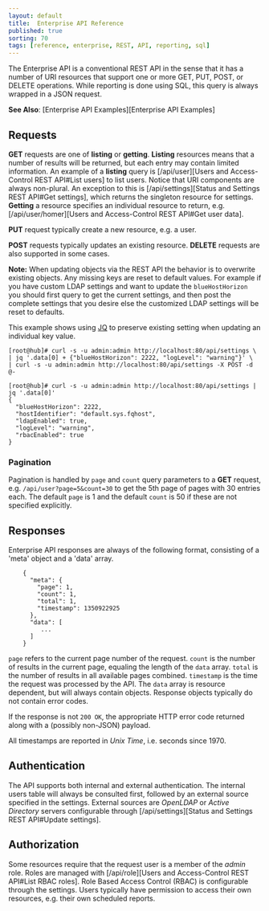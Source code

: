 ```yaml
---
layout: default
title:  Enterprise API Reference
published: true
sorting: 70
tags: [reference, enterprise, REST, API, reporting, sql]
---
```


The Enterprise API is a conventional REST API in the sense that it has a
number of URI resources that support one or more GET, PUT, POST, or
DELETE operations. While reporting is done using SQL, this query is
always wrapped in a JSON request.

**See Also**: [Enterprise API Examples][Enterprise API Examples]

## Requests

**GET** requests are one of **listing** or **getting**. **Listing** resources
means that a number of results will be returned, but each entry may contain
limited information. An example of a **listing** query is [/api/user][Users and Access-Control REST API#List users] to list
users. Notice that URI components are always non-plural. An exception to this
is [/api/settings][Status and Settings REST API#Get settings], which returns the singleton resource for settings.
**Getting** a resource specifies an individual resource to return, e.g.
[/api/user/homer][Users and Access-Control REST API#Get user data].

**PUT** request typically create a new resource, e.g. a user.

**POST** requests typically updates an existing resource. **DELETE** requests are also supported in some cases.

**Note:** When updating objects via the REST API the behavior is to overwrite
existing objects. Any missing keys are reset to default values. For example if
you have custom LDAP settings and want to update the `blueHostHorizon` you
should first query to get the current settings, and then post the complete
settings that you desire else the customized LDAP settings will be reset to
defaults.

This example shows using [JQ](https://stedolan.github.io/jq/) to preserve
existing setting when updating an individual key value.

```console
[root@hub]# curl -s -u admin:admin http://localhost:80/api/settings \
| jq '.data[0] + {"blueHostHorizon": 2222, "logLevel": "warning"}' \
| curl -s -u admin:admin http://localhost:80/api/settings -X POST -d @-

[root@hub]# curl -s -u admin:admin http://localhost:80/api/settings | jq '.data[0]'
{
  "blueHostHorizon": 2222,
  "hostIdentifier": "default.sys.fqhost",
  "ldapEnabled": true,
  "logLevel": "warning",
  "rbacEnabled": true
}

```

### Pagination

Pagination is handled by `page` and `count` query parameters to a **GET** request, e.g. `/api/user?page=5&count=30` to get the 5th page of pages with 30 entries each. The default `page` is 1 and the default `count` is 50 if these are not specified explicitly.

## Responses

Enterprise API responses are always of the following format, consisting of a
'meta' object and a 'data' array.

```
    {
      "meta": {
        "page": 1,
        "count": 1,
        "total": 1,
        "timestamp": 1350922925
      },
      "data": [
         ...
      ]
    }
```

`page` refers to the current page number of the request. `count` is the number of results in the current page, equaling the length of the `data` array. `total` is the number of results in all available pages combined. `timestamp` is the time the request was processed by the API. The `data` array is resource dependent, but will always contain objects. Response objects typically do not contain error codes.

If the response is not `200 OK`, the appropriate HTTP error code returned along with a (possibly non-JSON) payload.

All timestamps are reported in *Unix Time*, i.e. seconds since 1970.

## Authentication

The API supports both internal and external authentication. The internal users
table will always be consulted first, followed by an external source specified
in the settings. External sources are *OpenLDAP* or *Active Directory* servers
configurable through [/api/settings][Status and Settings REST API#Update settings].


## Authorization

Some resources require that the request user is a member of the *admin* role. Roles are managed with [/api/role][Users and Access-Control REST API#List RBAC roles]. Role Based Access Control (RBAC) is configurable through the settings. Users typically have permission to access their own resources, e.g. their own scheduled reports.
